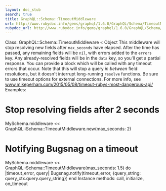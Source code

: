 ```yaml
---
layout: doc_stub
search: true
title: GraphQL::Schema::TimeoutMiddleware
url: http://www.rubydoc.info/gems/graphql/1.6.0/GraphQL/Schema/TimeoutMiddleware
rubydoc_url: http://www.rubydoc.info/gems/graphql/1.6.0/GraphQL/Schema/TimeoutMiddleware
---
```


Class: GraphQL::Schema::TimeoutMiddleware < Object
This middleware will stop resolving new fields after `max_seconds`
have elapsed. After the time has passed, any remaining fields will
be `nil`, with errors added to the `errors` key. Any
already-resolved fields will be in the `data` key, so you'll get a
partial response. 
You can provide a block which will be called with any timeout errors
that occur. 
Note that this will stop a query _in between_ field resolutions, but
it doesn't interrupt long-running `resolve` functions. Be sure to
use timeout options for external connections. For more info, see
www.mikeperham.com/2015/05/08/timeout-rubys-most-dangerous-api/ 
Examples:
# Stop resolving fields after 2 seconds
MySchema.middleware << GraphQL::Schema::TimeoutMiddleware.new(max_seconds: 2)
# Notifying Bugsnag on a timeout
MySchema.middleware << GraphQL::Schema::TimeoutMiddleware(max_seconds: 1.5) do |timeout_error, query|
Bugsnag.notify(timeout_error, {query_string: query_ctx.query.query_string})
end
Instance methods:
call, initialize, on_timeout

